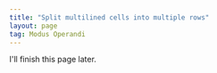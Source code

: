 ```yaml
---
title: "Split multilined cells into multiple rows"
layout: page
tag: Modus Operandi
---
```


I'll finish this page later.
